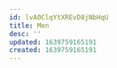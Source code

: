 ```yaml
---
id: lvA0ClqYtXREvD8jNbHqU
title: Men
desc: ''
updated: 1639759165191
created: 1639759165191
---
```


